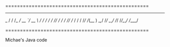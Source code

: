 =================================================
____  ______________ ___________  _________
_  / / /_  ___/  __ `/_  __ \  / / /_  ___/
/ /_/ /_  /   / /_/ /_  / / / /_/ /_(__  ) 
\__,_/ /_/    \__,_/ /_/ /_/\__,_/ /____/  
                                           
=================================================                                      

Michae's Java code 
